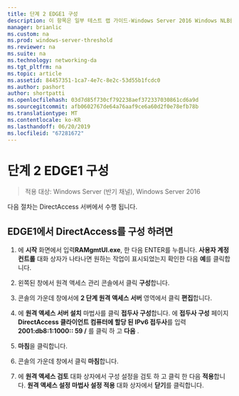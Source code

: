 ```yaml
---
title: 단계 2 EDGE1 구성
description: 이 항목은 일부 테스트 랩 가이드-Windows Server 2016 Windows NLB를 사용 하 여 클러스터에서 DirectAccess 시연
manager: brianlic
ms.custom: na
ms.prod: windows-server-threshold
ms.reviewer: na
ms.suite: na
ms.technology: networking-da
ms.tgt_pltfrm: na
ms.topic: article
ms.assetid: 84457351-1ca7-4e7c-8e2c-53d55b1fcdc0
ms.author: pashort
author: shortpatti
ms.openlocfilehash: 03d7d85f730cf792238aef372337030861cd6a9d
ms.sourcegitcommit: afb0602767de64a76aaf9ce6a60d2f0e78efb78b
ms.translationtype: MT
ms.contentlocale: ko-KR
ms.lasthandoff: 06/20/2019
ms.locfileid: "67281672"
---
```

# <a name="step-2-configure-edge1"></a>단계 2 EDGE1 구성

>적용 대상: Windows Server (반기 채널), Windows Server 2016

다음 절차는 DirectAccess 서버에서 수행 됩니다.

## <a name="to-configure-directaccess-on-edge1"></a>EDGE1에서 DirectAccess를 구성 하려면
  
1.  에 **시작** 화면에서 입력**RAMgmtUI.exe**, 한 다음 ENTER를 누릅니다. **사용자 계정 컨트롤** 대화 상자가 나타나면 원하는 작업이 표시되었는지 확인한 다음 **예**를 클릭합니다.  
  
2.  왼쪽된 창에서 원격 액세스 관리 콘솔에서 클릭 **구성**합니다.  
  
3.  콘솔의 가운데 창에서에 **2 단계 원격 액세스 서버** 영역에서 클릭 **편집**합니다.  
  
4.  에 **원격 액세스 서버 설치** 마법사를 클릭 **접두사 구성**합니다. 에 **접두사 구성** 페이지 **DirectAccess 클라이언트 컴퓨터에 할당 된 IPv6 접두사**를 입력 **2001:db8:1:1000:: 59 /** 를 클릭 하 고 **다음** .  
  
5.  **마침**을 클릭합니다.  
  
6.  콘솔의 가운데 창에서 클릭 **마침**합니다.  
  
7.  에 **원격 액세스 검토** 대화 상자에서 구성 설정을 검토 하 고 클릭 한 다음 **적용**합니다. **원격 액세스 설정 마법사 설정 적용** 대화 상자에서 **닫기**를 클릭합니다.
